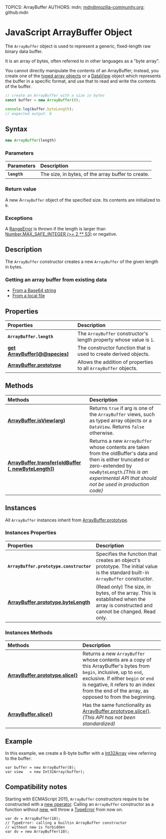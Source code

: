 TOPICS: ArrayBuffer
AUTHORS: mdn; mdn@mozilla-community.org; github:mdn

# JavaScript ArrayBuffer Object

The `ArrayBuffer` object is used to represent a generic, fixed-length raw binary data buffer.

It is an array of bytes, often referred to in other languages as a "byte array".

You cannot directly manipulate the contents of an ArrayBuffer;
instead, you create one of the [typed array objects](/en/webfrontend/TypedArray_Object)
or a [DataView](/en/webfrontend/DataView_Object) object which represents the buffer in a specific format,
and use that to read and write the contents of the buffer.

```JavaScript
// create an ArrayBuffer with a size in bytes
const buffer = new ArrayBuffer(8);

console.log(buffer.byteLength);
// expected output: 8
```

## Syntax

```JavaScript
new ArrayBuffer(length)
```

### Parameters

| Parameters | Description |
| :-- | :--|
|**`length`**| The size, in bytes, of the array buffer to create.|

### Return value

 A new A`rrayBuffer` object of the specified size. Its contents are initialized to `0`.

### Exceptions

A [RangeError](/en/webfrontend/RangeError_Object) is thrown if the length is larger than
[Number.MAX_SAFE_INTEGER (>= 2 ** 53)](/en/webfrontend/Number.MAX_SAFE_INTEGER) or negative.

## Description

The `ArrayBuffer` constructor creates a new `ArrayBuffer` of the given length in bytes.

### Getting an array buffer from existing data

- [From a Base64 string](/en/webfrontend/Base64)
- [From a local file](/en/webfrontend/FileReader)

## Properties

| Properties | Description |
| :-- | :--|
|**`ArrayBuffer.length`**| The `ArrayBuffer` constructor's length property whose value is `1`.|
|**[get ArrayBuffer[@@species]](/en/webfrontend/get_ArrayBuffer[@@species])**| The constructor function that is used to create derived objects.|
|**[ArrayBuffer.prototype](/en/webfrontend/ArrayBuffer.prototype)**|Allows the addition of properties to all `ArrayBuffer` objects.|

## Methods

| Methods | Description |
| :-- | :--|
|**[ArrayBuffer.isView(arg)](/en/webfrontend/ArrayBuffer.isView)**| Returns `true` if arg is one of the `ArrayBuffer` views, such as typed array objects or a `DataView`. Returns `false` otherwise.|
|**[ArrayBuffer.transfer(oldBuffer [, newByteLength])](/en/webfrontend/ArrayBuffer.transfer)**|Returns a new `ArrayBuffer` whose contents are taken from the oldBuffer's data and then is either truncated or zero-extended by `newByteLength`.*(This is an experimental API that should not be used in production code)*|

## Instances

All `ArrayBuffer` instances inherit from [ArrayBuffer.prototype](/en/webfrontend/ArrayBuffer.prototype).

### Instances Properties

| Properties | Description |
| :-- | :--|
|**`ArrayBuffer.prototype.constructor`**| Specifies the function that creates an object's prototype. The initial value is the standard built-in `ArrayBuffer` constructor.|
|**[ArrayBuffer.prototype.byteLength](/en/webfrontend/ArrayBuffer.prototype.byteLength)**|(Read only) The size, in bytes, of the array. This is established when the array is constructed and cannot be changed. Read only.|

### Instances Methods

| Methods | Description |
| :-- | :--|
|**[ArrayBuffer.prototype.slice()](/en/webfrontend/ArrayBuffer.prototype.slice)**|  Returns a new `ArrayBuffer` whose contents are a copy of this ArrayBuffer's bytes from `begin`, inclusive, up to `end`, exclusive. If either `begin` or `end` is negative, it refers to an index from the end of the array, as opposed to from the beginning.|
|**[ArrayBuffer.slice()](/en/webfrontend/ArrayBuffer.prototype.slice)**| Has the same functionality as [ArrayBuffer.prototype.slice()](/en/webfrontend/ArrayBuffer.prototype.slice).*(This API has not been standardized)*|

## Example

In this example, we create a 8-byte buffer with a
[Int32Array](/en/webfrontend/Int32Array_Object) view referring to the buffer:

```Instances
var buffer = new ArrayBuffer(8);
var view   = new Int32Array(buffer);
```

## Compatibility notes

Starting with ECMAScript 2015,
`ArrayBuffer` constructors require to be constructed with a [new operator](/en/webfrontend/new_operator).
 Calling an `ArrayBuffer` constructor as a function without [new](/en/webfrontend/new_operator),
 will throw a [TypeError](/en/webfrontend/TypeError_Object) from now on.

```Instances
var dv = ArrayBuffer(10);
// TypeError: calling a builtin ArrayBuffer constructor
// without new is forbidden
var dv = new ArrayBuffer(10);
```
